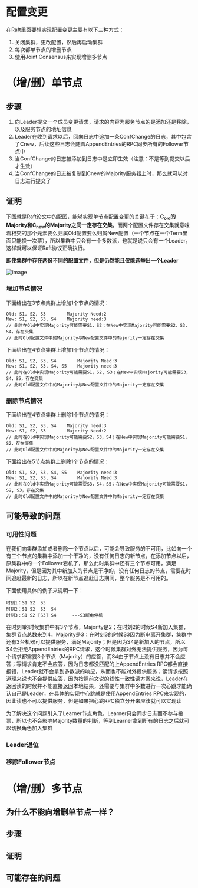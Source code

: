 # 配置变更
在Raft里面要想实现配置变更主要有以下三种方式：
1. 关闭集群，更改配置，然后再启动集群
2. 每次都单节点的增删节点
3. 使用Joint Consensus来实现增删多节点

# （增/删）单节点
## 步骤
1. 向Leader提交一个成员变更请求，请求的内容为服务节点的是添加还是移除，以及服务节点的地址信息
2. Leader在收到请求以后，回向日志中追加一条ConfChange的日志，其中包含了Cnew，后续这些日志会随着AppendEntries的RPC同步所有的Follower节点中
3. 当ConfChange的日志被添加到日志中是立即生效（注意：不是等到提交以后才生效）
4. 当ConfChange的日志被复制到Cnew的Majority服务器上时，那么就可以对日志进行提交了

## 证明
下图就是Raft论文中的配图，能够实现单节点配置变更的关键在于：**C<sub>old</sub>的Majority和C<sub>new</sub>的Majority之间一定存在交集**，而两个配置文件存在交集就意味着相交的那个元素要么归属Old配置要么归属New配置（一个节点在一个Term里面只能投一次票），所以集群中只会有一个多数派，也就是说只会有一个Leader，这样就可以保证Raft协议正确执行。

**即使集群中存在两份不同的配置文件，但是仍然能且仅能选举出一个Leader**

![image](https://user-images.githubusercontent.com/56379080/184103573-d5a36e03-55c6-4366-adfa-9032739fda05.png)

### 增加节点情况
下面给出在3节点集群上增加1个节点的情况：
```
Old: S1, S2, S3        Majority Need:2
New: S1, S2, S3, S4    Majority need:3
// 此时在Old中实现Majority可能需要S1，S2；在New中实现Majority可能需要S2，S3，S4，存在交集
// 此时Old配置文件中的Majority与New配置文件中的Majority一定存在交集
```

下面给出在4节点集群上增加1个节点的情况：
```
Old: S1, S2, S3, S4        Majority Need:3
New: S1, S2, S3, S4, S5    Majority need:3
// 此时在Old中实现Majority可能需要S1，S2, S3；在New中实现Majority可能需要S3，S4，S5，存在交集
// 此时Old配置文件中的Majority与New配置文件中的Majority一定存在交集
```

### 删除节点情况
下面给出在4节点集群上删除1个节点的情况：
```
Old: S1, S2, S3, S4    Majority need:3
New: S1, S2, S3        Majority Need:2
// 此时在Old中实现Majority可能需要S2，S3，S4；在New中实现Majority可能需要S1，S2，存在交集
// 此时Old配置文件中的Majority与New配置文件中的Majority一定存在交集
```

下面给出在5节点集群上删除1个节点的情况：
```
Old: S1, S2, S3, S4, S5    Majority need:3
New: S1, S2, S3, S4        Majority Need:3
// 此时在Old中实现Majority可能需要S3，S4，S5；在New中实现Majority可能需要S1，S2, S3，存在交集
// 此时Old配置文件中的Majority与New配置文件中的Majority一定存在交集
```

## 可能导致的问题
### 可用性问题
在我们向集群添加或者删除一个节点以后，可能会导致服务的不可用，比如向一个有三个节点的集群中添加一个干净的，没有任何日志的新节点，在添加节点以后，原集群中的一个Follower宕机了，那么此时集群中还有三个节点可用，满足Majority，但是因为其中新加入的节点是干净的，没有任何日志的节点，需要花时间追赶最新的日志，所以在新节点追赶日志期间，整个服务是不可用的。

下面使用具体的例子来说明一下：
```
时刻1：S1 S2  S3
时刻2：S1 S2  S3  S4
时刻3：S1 S2 [S3] S4      ---S3断电停机

```

在时刻1的时候集群中有3个节点，Majority是2；在时刻2的时候S4新加入集群，集群节点总数来到4，Majority是3；在时刻3的时候S3因为断电离开集群，集群中还有3台机器可以提供服务，满足Majority；但是因为S4是新加入的节点，所以S4会拒绝AppendEntries的RPC请求，这个时候集群对外无法提供服务，因为每个请求都需要3个节点（Majority）的应答，而S4由于节点上没有日志并不会应答；写请求肯定不会应答，因为日志都没匹配的上AppendEntries RPC都会直接报错，Leader就不会拿到多数派的响应，从而也不能对外提供服务；读请求按照道理来说也不会提供应答，因为按照前文说的线性一致性读方案来说，Leader在返回读的时候并不能直接返回本地结果，还需要与集群中多数进行一次心跳才能确认自己是Leader，在具体的实现中心跳就是使用AppendEntries RPC来实现的，因此读也不可以提供服务，但是如果把心跳RPC独立分开来应该就可以实现读

为了解决这个问题引入了Learner节点角色，Learner只会同步日志而不参与投票，所以也不会影响Majority数量的判断，等到Learner拿到所有的日志之后就可以切换角色加入集群

### Leader退位

### 移除Follower节点

# （增/删）多节点
## 为什么不能向增删单节点一样？

## 步骤

## 证明

## 可能存在的问题

